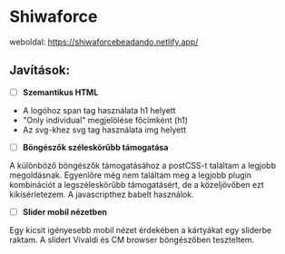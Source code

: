 # Shiwaforce
weboldal: https://shiwaforcebeadando.netlify.app/
## Javítások:
 - [ ] **Szemantikus HTML**
- A logóhoz span tag használata h1 helyett
- "Only individual" megjelölése főcímként (h1)
- Az svg-khez svg tag használata img helyett
 - [ ] **Böngészők széleskörűbb támogatása**

 A különböző böngészők támogatásához a postCSS-t találtam a legjobb megoldásnak. Egyenlőre még nem találtam meg a legjobb plugin kombinációt a legszéleskörűbb támogatásért, de a közeljövőben ezt kikísérletezem. A javascripthez babelt használok.
 - [ ] **Slider mobil nézetben**

Egy kicsit igényesebb mobil nézet érdekében a kártyákat egy sliderbe raktam. A slidert Vivaldi és CM browser böngészőben teszteltem.